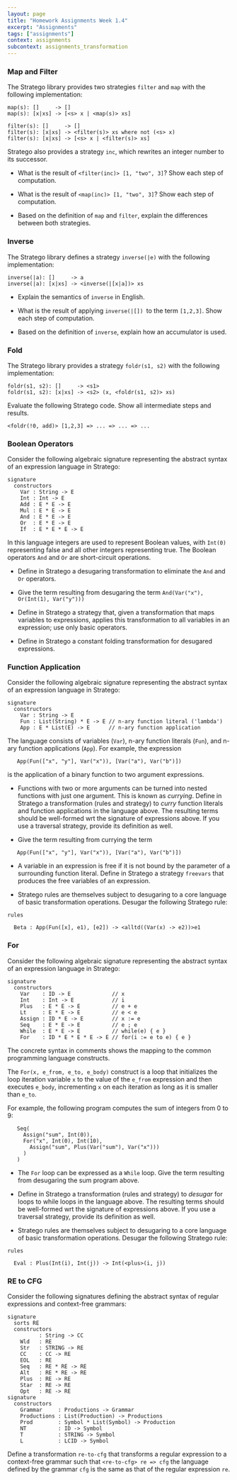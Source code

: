 ```yaml
---
layout: page
title: "Homework Assignments Week 1.4"
excerpt: "Assignments"
tags: ["assignments"]
context: assignments
subcontext: assignments_transformation
---
```


### Map and Filter

The Stratego library provides two strategies `filter` and `map` with the following implementation:

```
map(s): []     -> []
map(s): [x|xs] -> [<s> x | <map(s)> xs]

filter(s): []     -> []
filter(s): [x|xs] -> <filter(s)> xs where not (<s> x)
filter(s): [x|xs] -> [<s> x | <filter(s)> xs]
```

Stratego also provides a strategy `inc`, which rewrites an integer number to its successor.

- What is the result of `<filter(inc)> [1, "two", 3]`? Show each step of computation.

- What is the result of `<map(inc)> [1, "two", 3]`? Show each step of computation.

- Based on the definition of `map` and `filter`, explain the differences between both strategies.

### Inverse

The Stratego library defines a strategy `inverse(|e)` with the following implementation:

```
inverse(|a): []     -> a
inverse(|a): [x|xs] -> <inverse(|[x|a])> xs
```

- Explain the semantics of `inverse` in English.

- What is the result of applying `inverse(|[]) `to the term `[1,2,3]`. Show each step of computation.

- Based on the definition of `inverse`, explain how an accumulator is used.

### Fold

The Stratego library provides a strategy `foldr(s1, s2)` with the following implementation:

```
foldr(s1, s2): []     -> <s1>
foldr(s1, s2): [x|xs] -> <s2> (x, <foldr(s1, s2)> xs)
```

Evaluate the following Stratego code. Show all intermediate steps and results.

```
<foldr(!0, add)> [1,2,3] => ... => ... => ...
```

### Boolean Operators

Consider the following algebraic signature representing the
abstract syntax of an expression language in Stratego:

```
signature
  constructors
    Var : String -> E
    Int : Int -> E
    Add : E * E -> E
    Mul : E * E -> E
    And : E * E -> E
    Or  : E * E -> E
    If  : E * E * E -> E
```

In this language integers are used to represent Boolean values, with
`Int(0)` representing false and all other integers representing true.
The Boolean operators `And` and `Or` are short-circuit operations.

- Define in Stratego a desugaring transformation to eliminate the `And` and `Or` operators.

- Give the term resulting from desugaring the term
`And(Var("x"), Or(Int(1), Var("y")))`

- Define in Stratego a strategy that, given a transformation that maps variables to expressions, applies this transformation to all variables in an expression; use only basic operators.

- Define in Stratego a constant folding transformation for desugared expressions.

### Function Application

Consider the following algebraic signature representing the
abstract syntax of an expression language in
Stratego:

```
signature
  constructors
    Var : String -> E
    Fun : List(String) * E -> E // n-ary function literal ('lambda')
    App : E * List(E) -> E      // n-ary function application
```

The language consists of variables (`Var`), n-ary function literals (`Fun`), and n-ary function applications (`App`). For example, the expression

```
   App(Fun(["x", "y"], Var("x")), [Var("a"), Var("b")])
```

is the application of a binary function to two argument expressions.

- Functions with two or more arguments can be turned into nested functions with just one argument. This is known as _currying_. Define in Stratego a transformation (rules and strategy) to _curry_ function literals and function applications in the language above. The resulting terms should be well-formed wrt the signature of expressions above. If you use a traversal strategy, provide its definition as well.

- Give the term resulting from currying the term

```
   App(Fun(["x", "y"], Var("x")), [Var("a"), Var("b")])
```

- A variable in an expression is free if it is not bound by the parameter of a surrounding function literal.
Define in Stratego a strategy `freevars` that produces the free variables of an expression.

- Stratego rules are themselves subject to desugaring to a core language of basic transformation operations. Desugar the following Stratego rule:

```
rules

  Beta : App(Fun([x], e1), [e2]) -> <alltd((Var(x) -> e2))>e1
```

### For

Consider the following algebraic signature representing the
abstract syntax of an expression language in Stratego:

```
signature
  constructors
    Var    : ID -> E             // x
    Int    : Int -> E            // i
    Plus   : E * E -> E          // e + e
    Lt     : E * E -> E          // e < e
    Assign : ID * E -> E         // x := e
    Seq    : E * E -> E          // e ; e
    While  : E * E -> E          // while(e) { e }
    For    : ID * E * E * E -> E // for(i := e to e) { e }
```

The concrete syntax in comments shows the mapping to the common programming language constructs.

The `For(x, e_from, e_to, e_body)` construct is a loop that initializes the loop iteration variable `x` to the value of the `e_from` expression and then executes `e_body`, incrementing `x` on each iteration as long as it is smaller than `e_to`.

For example, the following program computes the sum of integers from $0$ to $9$:

```
   Seq(
     Assign("sum", Int(0)),
     For("x", Int(0), Int(10),
       Assign("sum", Plus(Var("sum"), Var("x")))
     )
   )
```
- The `For` loop can be expressed as a `While` loop. Give the term resulting from desugaring the sum program above.

- Define in Stratego a transformation (rules and strategy) to _desugar_ for loops to while loops in the language above. The resulting terms should be well-formed wrt the signature of expressions above. If you use a traversal strategy, provide its definition as well.

- Stratego rules are themselves subject to desugaring to a core language of basic transformation operations. Desugar the following Stratego rule:

```
rules

  Eval : Plus(Int(i), Int(j)) -> Int(<plus>(i, j))
```

### RE to CFG

Consider the following signatures defining the abstract syntax of regular expressions and context-free grammars:

```
signature
  sorts RE
  constructors
          : String -> CC
    Wld   : RE
    Str   : STRING -> RE
    CC    : CC -> RE
    EOL   : RE
    Seq   : RE * RE -> RE
    Alt   : RE * RE -> RE
    Plus  : RE -> RE
    Star  : RE -> RE
    Opt   : RE -> RE
signature
  constructors
    Grammar     : Productions -> Grammar
    Productions : List(Production) -> Productions
    Prod        : Symbol * List(Symbol) -> Production
    NT          : ID -> Symbol
    T           : STRING -> Symbol
    L           : LCID -> Symbol
```

Define a transformation `re-to-cfg` that transforms a regular expression to a context-free grammar such that `<re-to-cfg> re => cfg` the language defined by the grammar `cfg` is the same as that of the regular expression `re`.
